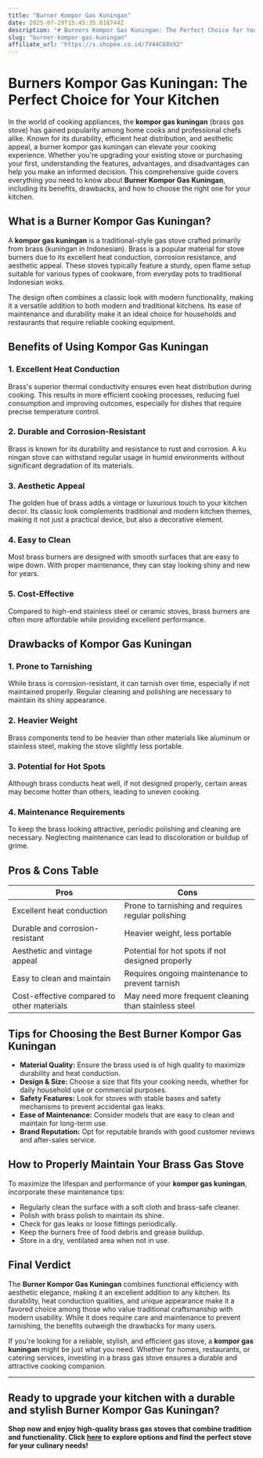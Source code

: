 ```yaml
---
title: "Burner Kompor Gas Kuningan"
date: 2025-07-29T15:45:35.018744Z
description: "# Burners Kompor Gas Kuningan: The Perfect Choice for Your Kitchen..."
slug: "burner-kompor-gas-kuningan"
affiliate_url: "https://s.shopee.co.id/7V44C68VX2"
---
```

# Burners Kompor Gas Kuningan: The Perfect Choice for Your Kitchen

In the world of cooking appliances, the **kompor gas kuningan** (brass gas stove) has gained popularity among home cooks and professional chefs alike. Known for its durability, efficient heat distribution, and aesthetic appeal, a burner kompor gas kuningan can elevate your cooking experience. Whether you're upgrading your existing stove or purchasing your first, understanding the features, advantages, and disadvantages can help you make an informed decision. This comprehensive guide covers everything you need to know about **Burner Kompor Gas Kuningan**, including its benefits, drawbacks, and how to choose the right one for your kitchen.

## What is a Burner Kompor Gas Kuningan?

A **kompor gas kuningan** is a traditional-style gas stove crafted primarily from brass (kuningan in Indonesian). Brass is a popular material for stove burners due to its excellent heat conduction, corrosion resistance, and aesthetic appeal. These stoves typically feature a sturdy, open flame setup suitable for various types of cookware, from everyday pots to traditional Indonesian woks.

The design often combines a classic look with modern functionality, making it a versatile addition to both modern and traditional kitchens. Its ease of maintenance and durability make it an ideal choice for households and restaurants that require reliable cooking equipment.

## Benefits of Using Kompor Gas Kuningan

### 1. Excellent Heat Conduction

Brass's superior thermal conductivity ensures even heat distribution during cooking. This results in more efficient cooking processes, reducing fuel consumption and improving outcomes, especially for dishes that require precise temperature control.

### 2. Durable and Corrosion-Resistant

Brass is known for its durability and resistance to rust and corrosion. A ku ningan stove can withstand regular usage in humid environments without significant degradation of its materials.

### 3. Aesthetic Appeal

The golden hue of brass adds a vintage or luxurious touch to your kitchen decor. Its classic look complements traditional and modern kitchen themes, making it not just a practical device, but also a decorative element.

### 4. Easy to Clean

Most brass burners are designed with smooth surfaces that are easy to wipe down. With proper maintenance, they can stay looking shiny and new for years.

### 5. Cost-Effective

Compared to high-end stainless steel or ceramic stoves, brass burners are often more affordable while providing excellent performance.

## Drawbacks of Kompor Gas Kuningan

### 1. Prone to Tarnishing

While brass is corrosion-resistant, it can tarnish over time, especially if not maintained properly. Regular cleaning and polishing are necessary to maintain its shiny appearance.

### 2. Heavier Weight

Brass components tend to be heavier than other materials like aluminum or stainless steel, making the stove slightly less portable.

### 3. Potential for Hot Spots

Although brass conducts heat well, if not designed properly, certain areas may become hotter than others, leading to uneven cooking.

### 4. Maintenance Requirements

To keep the brass looking attractive, periodic polishing and cleaning are necessary. Neglecting maintenance can lead to discoloration or buildup of grime.

## Pros & Cons Table

| **Pros**                                    | **Cons**                                               |
|----------------------------------------------|--------------------------------------------------------|
| Excellent heat conduction                    | Prone to tarnishing and requires regular polishing  |
| Durable and corrosion-resistant            | Heavier weight, less portable                        |
| Aesthetic and vintage appeal                | Potential for hot spots if not designed properly     |
| Easy to clean and maintain                   | Requires ongoing maintenance to prevent tarnish    |
| Cost-effective compared to other materials   | May need more frequent cleaning than stainless steel|

## Tips for Choosing the Best Burner Kompor Gas Kuningan

- **Material Quality:** Ensure the brass used is of high quality to maximize durability and heat conduction.
- **Design & Size:** Choose a size that fits your cooking needs, whether for daily household use or commercial purposes.
- **Safety Features:** Look for stoves with stable bases and safety mechanisms to prevent accidental gas leaks.
- **Ease of Maintenance:** Consider models that are easy to clean and maintain for long-term use.
- **Brand Reputation:** Opt for reputable brands with good customer reviews and after-sales service.

## How to Properly Maintain Your Brass Gas Stove

To maximize the lifespan and performance of your **kompor gas kuningan**, incorporate these maintenance tips:

- Regularly clean the surface with a soft cloth and brass-safe cleaner.
- Polish with brass polish to maintain its shine.
- Check for gas leaks or loose fittings periodically.
- Keep the burners free of food debris and grease buildup.
- Store in a dry, ventilated area when not in use.

## Final Verdict

The **Burner Kompor Gas Kuningan** combines functional efficiency with aesthetic elegance, making it an excellent addition to any kitchen. Its durability, heat conduction qualities, and unique appearance make it a favored choice among those who value traditional craftsmanship with modern usability. While it does require care and maintenance to prevent tarnishing, the benefits outweigh the drawbacks for many users.

If you're looking for a reliable, stylish, and efficient gas stove, a **kompor gas kuningan** might be just what you need. Whether for homes, restaurants, or catering services, investing in a brass gas stove ensures a durable and attractive cooking companion.

---

## Ready to upgrade your kitchen with a durable and stylish Burner Kompor Gas Kuningan?

**Shop now and enjoy high-quality brass gas stoves that combine tradition and functionality. Click [here](https://s.shopee.co.id/7V44C68VX2) to explore options and find the perfect stove for your culinary needs!**